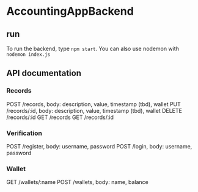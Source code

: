 # AccountingAppBackend

## run
To run the backend, type `npm start`. You can also use nodemon with `nodemon index.js`

## API documentation

### Records

POST /records, body: description, value, timestamp (tbd), wallet
PUT /records/:id, body: description, value, timestamp (tbd), wallet
DELETE /records/:id
GET /records
GET /records/:id


### Verification

POST /register, body: username, password
POST /login, body: username, password

### Wallet

GET /wallets/:name
POST /wallets, body: name, balance

